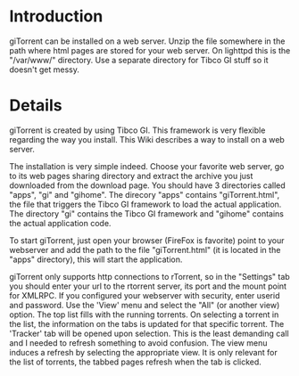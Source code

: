 # Introduction #

giTorrent can be installed on a web server. Unzip the file somewhere in the path where html pages are stored for your web server. On lighttpd this is the "/var/www/" directory. Use a separate directory for Tibco GI stuff so it doesn't get messy.

# Details #

giTorrent is created by using Tibco GI. This framework is very flexible regarding the way you install. This Wiki describes a way to install on a web server.

The installation is very simple indeed. Choose your favorite web server, go to its web pages sharing directory and extract the archive you just downloaded from the download page. You should have 3 directories called "apps", "gi" and "gihome". The direcory "apps" contains "giTorrent.html", the file that triggers the Tibco GI framework to load the actual application. The directory "gi" contains the Tibco GI framework and "gihome" contains the actual application code.

To start giTorrent, just open your browser (FireFox is favorite) point to your webserver and add the path to the file "giTorrent.html" (it is located in the "apps" directory), this will start the application.

giTorrent only supports http connections to rTorrent, so in the "Settings" tab you should enter your url to the rtorrent server, its port and the mount point for XMLRPC. If you configured your webserver with security, enter userid and password. Use the 'View' menu and select the "All" (or another view) option. The top list fills with the running torrents. On selecting a torrent in the list, the information on the tabs is updated for that specific torrent. The 'Tracker' tab will be opened upon selection. This is the least demanding call and I needed to refresh something to avoid confusion. The view menu induces a refresh by selecting the appropriate view. It is only relevant for the list of torrents, the tabbed pages refresh when the tab is clicked.